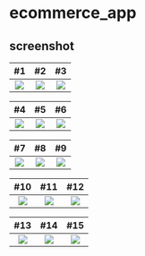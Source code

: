 # ecommerce_app


## screenshot

#1 | #2  | #3
:-:|:-:|:-:
![](https://user-images.githubusercontent.com/86523323/209478891-0fa9bf7d-9076-4e03-9913-cd3d7d01635d.jpg?raw=true)   |  ![](https://user-images.githubusercontent.com/86523323/209478893-8b8d9cbd-68f3-44fe-9698-8336aa464f69.jpg?raw=true)|![](https://user-images.githubusercontent.com/86523323/209478919-d3d63e0d-0e52-4b21-87fd-86aad45e600f.jpg?raw=true)



#4 | #5 | #6
:-:|:-:|:-:
![](https://user-images.githubusercontent.com/86523323/209478921-60ce031e-8b84-4d58-8f06-3844e8ef045e.jpg?raw=true) | ![](https://user-images.githubusercontent.com/86523323/209478975-bd1fc07b-ecf8-4f53-9571-87e869b86545.jpg?raw=true) | ![](https://user-images.githubusercontent.com/86523323/209478983-96702e8a-79bc-4292-a989-bfef5797061b.jpg?raw=true)


#7 | #8 | #9
:-:|:-:|:-:
![](https://user-images.githubusercontent.com/86523323/209479024-64dfa0b3-31ac-471f-910b-5d86c37a0193.jpg?raw=true) | ![](https://user-images.githubusercontent.com/86523323/209479027-d04061ae-14d9-4f47-88f7-1e7721d06832.jpg?raw=true) | ![](https://user-images.githubusercontent.com/86523323/205133116-7a29a1bf-8581-4fa4-9254-da3e53e5c7ae.jpg?raw=true)


#10 | #11 | #12
:-:|:-:|:-:
![](https://user-images.githubusercontent.com/86523323/209479093-2d8774a2-1de6-4afc-a496-129a8c8995de.jpg?raw=true) | ![](https://user-images.githubusercontent.com/86523323/209479019-51695e21-e40d-473f-b407-f3805af2848d.jpg?raw=true) | ![](https://user-images.githubusercontent.com/86523323/209479138-2101c561-90e4-48e0-87c0-90c406823ca8.jpg?raw=true)

#13 | #14 | #15
:-:|:-:|:-:
![](https://user-images.githubusercontent.com/86523323/209479172-b7650e79-21a8-45ac-a936-bf671993a9b4.jpg?raw=true) | ![](https://user-images.githubusercontent.com/86523323/209479019-51695e21-e40d-473f-b407-f3805af2848d.jpg?raw=true) | ![](https://user-images.githubusercontent.com/86523323/209479138-2101c561-90e4-48e0-87c0-90c406823ca8.jpg)











